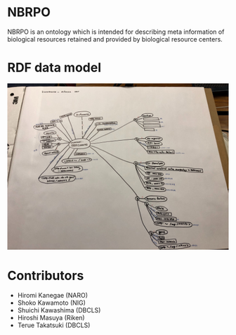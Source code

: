 # NBRPO
NBRPO is an ontology which is intended for describing meta information of biological resources retained and provided by biological resource centers.

# RDF data model

![RDF data model](./misc/nbrpo-draft-02.jpg "RDF data model")

# Contributors

- Hiromi Kanegae (NARO)
- Shoko Kawamoto (NIG)
- Shuichi Kawashima (DBCLS)
- Hiroshi Masuya (Riken)
- Terue Takatsuki (DBCLS)
